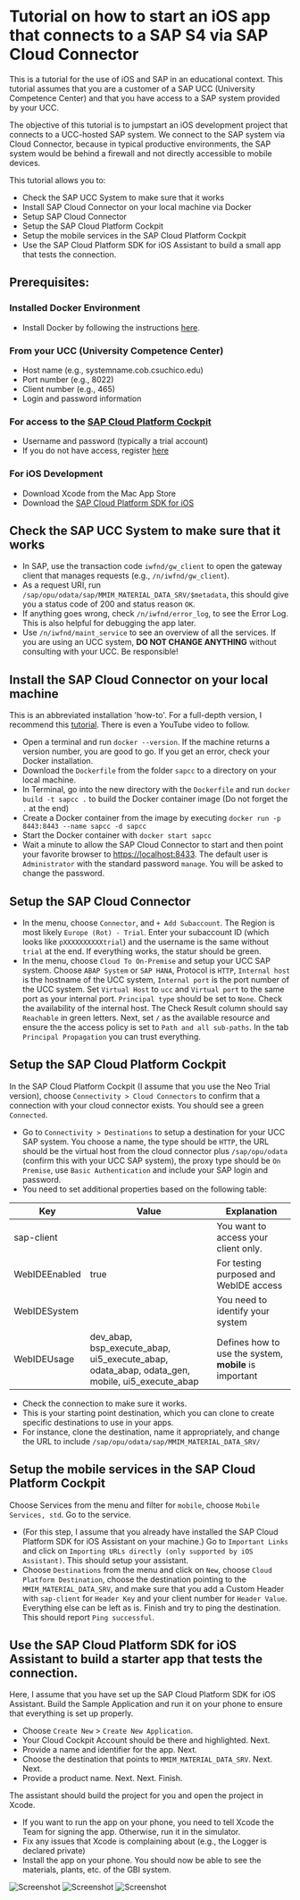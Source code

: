 # Tutorial on how to start an iOS app that connects to a SAP S4 via SAP Cloud Connector

This is a tutorial for the use of iOS and SAP in an educational context. This tutorial assumes that you are a customer of a SAP UCC (University Competence Center) and that you have access to a SAP system provided by your UCC. 

The objective of this tutorial is to jumpstart an iOS development project that connects to a UCC-hosted SAP system. We connect to the SAP system via Cloud Connector, because in typical productive environments, the SAP system would be behind a firewall and not directly accessible to mobile devices. 

This tutorial allows you to:

* Check the SAP UCC System to make sure that it works
* Install SAP Cloud Connector on your local machine via Docker
* Setup SAP Cloud Connector
* Setup the SAP Cloud Platform Cockpit
* Setup the mobile services in the SAP Cloud Platform Cockpit
* Use the SAP Cloud Platform SDK for iOS Assistant to build a small app that tests the connection.

## Prerequisites:

### Installed Docker Environment

* Install Docker by following the instructions [here](https://hub.docker.com/editions/community/docker-ce-desktop-mac).

### From your UCC (University Competence Center)

* Host name (e.g., systemname.cob.csuchico.edu)
* Port number (e.g., 8022)
* Client number (e.g., 465)
* Login and password information 

### For access to the [SAP Cloud Platform Cockpit](https://account.hanatrial.ondemand.com/)

* Username and password (typically a trial account)
* If you do not have access, register [here](https://accounts.sap.com/ui/public/showRegisterForm?spName=https%3A%2F%2Fnwtrial.ondemand.com%2Fservices)

### For iOS Development

* Download Xcode from the Mac App Store
* Download the [SAP Cloud Platform SDK for iOS](https://developers.sap.com/topics/cloud-platform-sdk-for-ios.html)

## Check the SAP UCC System to make sure that it works

* In SAP, use the transaction code `iwfnd/gw_client` to open the gateway client that manages requests (e.g., `/n/iwfnd/gw_client`).
* As a request URI, run `/sap/opu/odata/sap/MMIM_MATERIAL_DATA_SRV/$metadata`, this should give you a status code of 200 and status reason `OK`.
* If anything goes wrong, check `/n/iwfnd/error_log`, to see the Error Log. This is also helpful for debugging the app later.
* Use `/n/iwfnd/maint_service` to see an overview of all the services. If you are using an UCC system, **DO NOT CHANGE ANYTHING** without consulting with your UCC. Be responsible!


## Install the SAP Cloud Connector on your local machine

This is an abbreviated installation 'how-to'. For a full-depth version, I recommend this [tutorial](https://github.com/nzamani/sap-cloud-connector-docker). There is even a YouTube video to follow.

* Open a terminal and run `docker --version`. If the machine returns a version number, you are good to go. If you get an error, check your Docker installation.
* Download the `Dockerfile` from the folder `sapcc` to a directory on your local machine.
* In Terminal, go into the new directory with the `Dockerfile` and run `docker build -t sapcc .` to build the Docker container image (Do not forget the `.` at the end)
* Create a Docker container from the image by executing `docker run -p 8443:8443 --name sapcc -d sapcc`
* Start the Docker container with `docker start sapcc`
* Wait a minute to allow the SAP Cloud Connector to start and then point your favorite browser to [https://localhost:8433](https://localhost:8433). The default user is `Administrator` with the standard password `manage`. You will be asked to change the password.

## Setup the SAP Cloud Connector
* In the menu, choose `Connector`, and `+ Add Subaccount`. The Region is most likely `Europe (Rot) - Trial`. Enter your subaccount ID (which looks like `pXXXXXXXXXXtrial`) and the username is the same without `trial` at the end. If everything works, the statur should be green.
* In the menu, choose `Cloud To On-Premise` and setup your UCC SAP system. Choose `ABAP System` or `SAP HANA`, Protocol is `HTTP`, `Internal host` is the hostname of the UCC system, `Internal port` is the port number of the UCC system. Set `Virtual Host` to `ucc` and `Virtual port` to the same port as your internal port. `Principal type` should be set to `None`. Check the availability of the internal host. The Check Result column should say `Reachable` in green letters. Next, set `/` as the available resource and ensure the the access policy is set to `Path and all sub-paths`. In the tab `Principal Propagation` you can trust everything.

## Setup the SAP Cloud Platform Cockpit

In the SAP Cloud Platform Cockpit (I assume that you use the Neo Trial version), choose `Connectivity > Cloud Connectors` to confirm that a connection with your cloud connector exists. You should see a green `Connected`.
* Go to `Connectivity > Destinations` to setup a destination for your UCC SAP system. You choose a name, the type should be `HTTP`, the URL should be the virtual host from the cloud connector plus `/sap/opu/odata` (confirm this with your UCC SAP system), the proxy type should be `On Premise`, use `Basic Authentication` and include your SAP login and password. 
* You need to set additional properties based on the following table:

| Key | Value | Explanation |
|-----|-------|-------------|
|sap-client| <Your client number> | You want to access your client only.|
|WebIDEEnabled|true| For testing purposed and WebIDE access|
|WebIDESystem|<Your system id>| You need to identify your system|
|WebIDEUsage| dev_abap, bsp_execute_abap, ui5_execute_abap, odata_abap, odata_gen, mobile, ui5_execute_abap | Defines how to use the system, **mobile** is important|

* Check the connection to make sure it works. 
* This is your starting point destination, which you can clone to create specific destinations to use in your apps. 
* For instance, clone the destination, name it appropriately, and change the URL to include `/sap/opu/odata/sap/MMIM_MATERIAL_DATA_SRV/`

## Setup the mobile services in the SAP Cloud Platform Cockpit

Choose Services from the menu and filter for `mobile`, choose `Mobile Services, std`. Go to the service. 

* (For this step, I assume that you already have installed the SAP Cloud Platform SDK for iOS Assistant on your machine.) Go to `Important Links` and click on `Importing URLs directly (only supported by iOS Assistant)`. This should setup your assistant.
* Choose `Destinations` from the menu and click on `New`, choose `Cloud Platform Destination`, choose the destination pointing to the `MMIM_MATERIAL_DATA_SRV`, and make sure that you add a Custom Header with `sap-client` for `Header Key` and your client number for `Header Value`. Everything else can be left as is. Finish and try to ping the destination. This should report `Ping successful`.

## Use the SAP Cloud Platform SDK for iOS Assistant to build a starter app that tests the connection.

Here, I assume that you have set up the SAP Cloud Platform SDK for iOS Assistant. Build the Sample Application and run it on your phone to ensure that everything is set up properly.

* Choose `Create New` > `Create New Application`.
* Your Cloud Cockpit Account should be there and highlighted. Next.
* Provide a name and identifier for the app. Next.
* Choose the destination that points to `MMIM_MATERIAL_DATA_SRV`. Next. Next.
* Provide a product name. Next. Next. Finish.

The assistant should build the project for you and open the project in Xcode. 

* If you want to run the app on your phone, you need to tell Xcode the Team for signing the app. Otherwise, run it in the simulator. 
* Fix any issues that Xcode is complaining about (e.g., the Logger is declared private)
* Install the app on your phone. You should now be able to see the materials, plants, etc. of the GBI system. 

![Screenshot](https://github.com/mschermann/ios_sap_ucc/raw/master/img/SS1.jpg "Screenshot 1")
![Screenshot](https://github.com/mschermann/ios_sap_ucc/raw/master/img/SS2.jpg "Screenshot 2")
![Screenshot](https://github.com/mschermann/ios_sap_ucc/raw/master/img/SS3.jpg "Screenshot 3")



